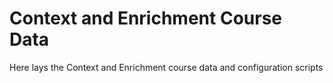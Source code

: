 # Context and Enrichment Course Data
Here lays the Context and Enrichment course data and configuration scripts